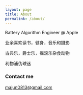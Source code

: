 ```yaml
---
layout: page
title: About
permalink: /about/
---
```


Battery Algorithm Engineer @ Apple

业余喜欢读书，健身，音乐和摄影

古典乐，爵士乐，摇滚乐杂食动物

利物浦伪球迷

### Contact me

[majun0813@gmail.com](mailto:email@domain.com)
